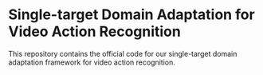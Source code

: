 # Single-target Domain Adaptation for Video Action Recognition

This repository contains the official code for our single-target domain adaptation framework for video action recognition.